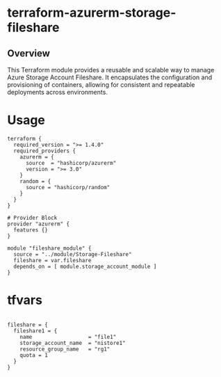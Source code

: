 # terraform-azurerm-storage-fileshare
## Overview

This Terraform module provides a reusable and scalable way to manage Azure Storage Account Fileshare. It encapsulates the configuration and provisioning of containers, allowing for consistent and repeatable deployments across environments.

# Usage

```
terraform {
  required_version = ">= 1.4.0"
  required_providers {
    azurerm = {
      source  = "hashicorp/azurerm"
      version = ">= 3.0"
    }
    random = {
      source = "hashicorp/random"
    }
  }
}

# Provider Block
provider "azurerm" {
  features {}
}

module "fileshare_module" {
  source = "../module/Storage-Fileshare"
  fileshare = var.fileshare
  depends_on = [ module.storage_account_module ]
}
```
# tfvars
```

fileshare = {
  fileshare1 = {
    name                  = "file1"
    storage_account_name  = "nistore1"
    resource_group_name   = "rg1"
    quota = 1
  }
}

```

